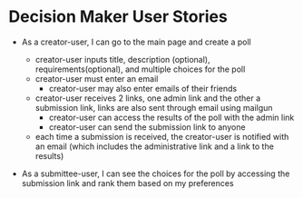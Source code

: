 # Decision Maker User Stories

* As a creator-user, I can go to the main page and create a poll
  * creator-user inputs title, description (optional), requirements(optional), and multiple choices for the poll
  * creator-user must enter an email
    * creator-user may also enter emails of their friends
  * creator-user receives 2 links, one admin link and the other a submission link, links are also sent through email using mailgun
    * creator-user can access the results of the poll with the admin link
    * creator-user can send the submission link to anyone
  * each time a submission is received, the creator-user is notified with an email (which includes the administrative link and a link to the results)

* As a submittee-user, I can see the choices for the poll by accessing the submission link and rank them based on my preferences
